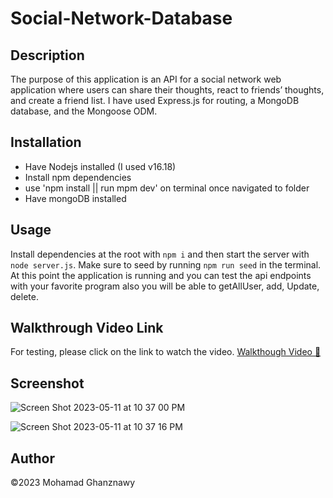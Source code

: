 # Social-Network-Database

## Description

The purpose of this application is an API for a social network web application where users can share their thoughts, react to friends’ thoughts, and create a friend list. I have used Express.js for routing, a MongoDB database, and the Mongoose ODM.

## Installation

- Have Nodejs installed (I used v16.18)
- Install npm dependencies
- use 'npm install || run mpm dev' on terminal once navigated to folder
- Have mongoDB installed

## Usage

Install dependencies at the root with `npm i` and then start the server with `node server.js`. Make sure to seed by running `npm run seed` in the terminal. At this point the application is running and you can test the api endpoints with your favorite program also you will be able to getAllUser, add, Update, delete.

## Walkthrough Video Link

For testing, please click on the link to watch the video.
[Walkthough Video 🎦](https://drive.google.com/file/d/1bSPoQxmYQ7rBoyiH8wOih7vizyPudu90/view)

## Screenshot
![Screen Shot 2023-05-11 at 10 37 00 PM](https://github.com/mdawood11/social-network-database/assets/111917750/569a3cd3-e95e-41d0-9950-837066b72d0a)

![Screen Shot 2023-05-11 at 10 37 16 PM](https://github.com/mdawood11/social-network-database/assets/111917750/fe00ffe4-5053-4511-bb21-b6099152fd3f)


## Author

©2023 Mohamad Ghanznawy
